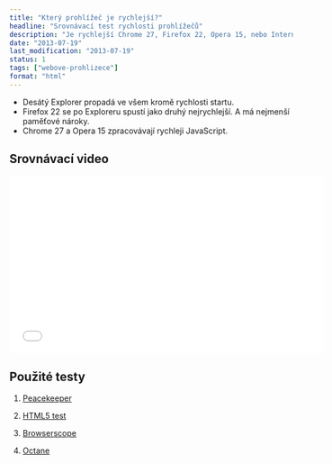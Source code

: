 ```yaml
---
title: "Který prohlížeč je rychlejší?"
headline: "Srovnávací test rychlosti prohlížečů"
description: "Je rychlejší Chrome 27, Firefox 22, Opera 15, nebo Internet Explorer 10?"
date: "2013-07-19"
last_modification: "2013-07-19"
status: 1
tags: ["webove-prohlizece"]
format: "html"
---
```


<ul>
  <li>Desátý Explorer propadá ve všem kromě rychlosti startu.</li>
  <li>Firefox 22 se po Exploreru spustí jako druhý nejrychlejší. A má  nejmenší paměťové nároky.</li>
  <li>Chrome 27 a Opera 15 zpracovávají rychleji JavaScript.</li>
</ul>

<h2>Srovnávací video</h2>
<iframe width="560" height="315" src="//www.youtube-nocookie.com/embed/fAaWoqBWieY?rel=0" frameborder="0" allowfullscreen></iframe>

<h2 id=testy>Použité testy</h2>
<ol>
  <li><p><a href="http://peacekeeper.futuremark.com/" class="button">Peacekeeper</a></li>
  <li><p><a href="http://html5test.com/" class="button">HTML5 test</a></li>
  <li><p><a href="http://www.browserscope.org/" class="button">Browserscope</a></p></li>
  <li><p><a href="https://developers.google.com/octane/" class="button">Octane</a></p></li>
</ol>